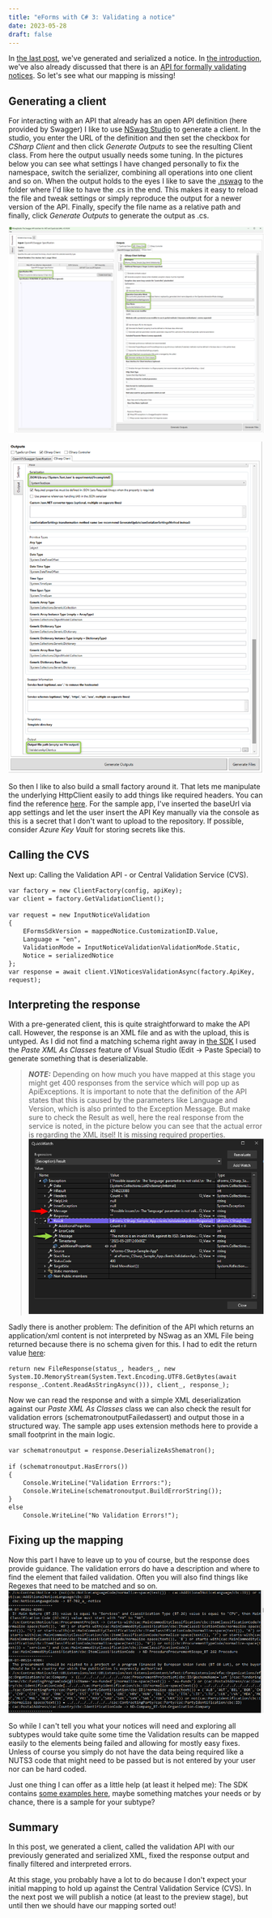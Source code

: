 ```yaml
---
title: "eForms with C# 3: Validating a notice"
date: 2023-05-28
draft: false
---
```


In [the last post](/post/eForms-scharp/generating), we've generated and serialized a notice. In [the introduction](/post/eForms-scharp/introduction), we've also already discussed that there is an [API for formally validating notices](https://cvs.preview.ted.europa.eu/swagger-ui/index.html). So let's see what our mapping is missing!

## Generating a client
For interacting with an API that already has an open API definition (here provided by Swagger) I like to use [NSwag Studio](https://github.com/RicoSuter/NSwag) to generate a client. In the studio, you enter the URL of the definition and then set the checkbox for _CSharp Client_ and then click _Generate Outputs_ to see the resulting Client class. From here the output usually needs some tuning. In the pictures below you can see what settings I have changed personally to fix the namespace, switch the serializer, combining all operations into one client and so on. When the output holds to the eyes I like to save the [.nswag](https://github.com/Kunter-Bunt/eForms-CSharp-Sample/blob/main/eForms-CSharp-Sample-App/clients/ValidationApi.nswag) to the folder where I'd like to have the .cs in the end. This makes it easy to reload the file and tweak settings or simply reproduce the output for a newer version of the API. Finally, specify the file name as a relative path and finally, click _Generate Outputs_ to generate the output as .cs.

![The upper part of the configuration in NSwag Studio.](UpperConfig.png)

![The lower part of the configuration in NSwag Studio, including the output file path.](LowerConfig.png)

So then I like to also build a small factory around it. That lets me manipulate the underlying HttpClient easily to add things like required headers. You can find the reference [here](https://github.com/Kunter-Bunt/eForms-CSharp-Sample/blob/main/eForms-CSharp-Sample-App/client/ClientFactory.cs). For the sample app, I've inserted the baseUrl via app settings and let the user insert the API Key manually via the console as this is a secret that I don't want to upload to the repository. If possible, consider _Azure Key Vault_ for storing secrets like this.

## Calling the CVS
Next up: Calling the Validation API - or Central Validation Service (CVS). 
```
var factory = new ClientFactory(config, apiKey);
var client = factory.GetValidationClient();

var request = new InputNoticeValidation
{
    EFormsSdkVersion = mappedNotice.CustomizationID.Value,
    Language = "en",
    ValidationMode = InputNoticeValidationValidationMode.Static,
    Notice = serializedNotice
};
var response = await client.V1NoticesValidationAsync(factory.ApiKey, request);
```

## Interpreting the response
With a pre-generated client, this is quite straightforward to make the API call. However, the response is an XML file and as with the upload, this is untyped. As I did not find a matching schema right away in [the SDK](https://github.com/OP-TED/eForms-SDK) I used the _Paste XML As Classes_ feature of Visual Studio (Edit -> Paste Special) to generate something that is deserializable. 

> **_NOTE:_**  Depending on how much you have mapped at this stage you might get 400 responses from the service which will pop up as ApiExceptions. It is important to note that the definition of the API states that this is caused by the parameters like Language and Version, which is also printed to the Exception Message. But make sure to check the Result as well, here the real response from the service is noted, in the picture below you can see that the actual error is regarding the XML itsel! It is missing required properties. ![The actual response from the service is in the Result, not the Message](400Error.png)

Sadly there is another problem: The definition of the API which returns an application/xml content is not interpreted by NSwag as an XML File being returned because there is no schema given for this. I had to edit the return value [here](https://github.com/Kunter-Bunt/eForms-CSharp-Sample/blob/main/eForms-CSharp-Sample-App/clients/ValidationClient.cs#LL193C34-L193C34):
```
return new FileResponse(status_, headers_, new System.IO.MemoryStream(System.Text.Encoding.UTF8.GetBytes(await response_.Content.ReadAsStringAsync())), client_, response_);
```
Now we can read the response and with a simple XML deserialization against our _Paste XML As Classes_ class we can also check the result for validation errors (schematronoutputFailedassert) and output those in a structured way. The sample app uses extension methods here to provide a small footprint in the main logic.
```
var schematronoutput = response.DeserializeAsShematron();

if (schematronoutput.HasErrors())
{
    Console.WriteLine("Validation Errrors:");
    Console.WriteLine(schematronoutput.BuildErrorString());
}
else
    Console.WriteLine("No Validation Errors!");
```

## Fixing up the mapping
Now this part I have to leave up to you of course, but the response does provide guidance. The validation errors do have a description and where to find the element that failed validation. Often you will also find things like Regexes that need to be matched and so on. 
![The validation errors do provide a description as well as XPaths.](200Response.png)

So while I can't tell you what your notices will need and exploring all subtypes would take quite some time the Validation results can be mapped easily to the elements being failed and allowing for mostly easy fixes. Unless of course you simply do not have the data being required like a NUTS3 code that might need to be passed but is not entered by your user nor can be hard coded. 

Just one thing I can offer as a little help (at least it helped me): The SDK contains [some examples here](https://github.com/OP-TED/eForms-SDK/tree/develop/examples), maybe something matches your needs or by chance, there is a sample for your subtype?

## Summary
In this post, we generated a client, called the validation API with our previously generated and serialized XML, fixed the response output and finally filtered and interpreted errors.

At this stage, you probably have a lot to do because I don't expect your initial mapping to hold up against the Central Validation Service (CVS). In the next post we will publish a notice (at least to the preview stage), but until then we should have our mapping sorted out! 